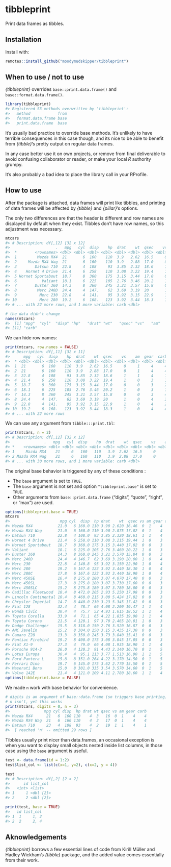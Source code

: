 
<!-- README.md is generated from README.Rmd. Please edit that file -->

# tibbleprint

Print data frames as tibbles.

## Installation

Install with:

``` r
remotes::install_github("moodymudskipper/tibbleprint")
```

## When to use / not to use

*{tibbleprint}* overrides `base::print.data.frame()` and
`base::format.data.frame()`.

``` r
library(tibbleprint)
#> Registered S3 methods overwritten by 'tibbleprint':
#>   method            from
#>   format.data.frame base
#>   print.data.frame  base
```

It’s usually bad practice to override base methods. It’s unlikely to
have terrible consequences in this case though, and its nice to be able
to benefit from *{tibble}*’s pretty output on regular data frames.

In any case better use it on own projects, or remove from final
deliverable to avoid confusing collaborator or reader, or make your
local *R* authority grumpy.

It’s also probably a bad idea to place the library call in your
RProfile.

## How to use

After the package is attached, data frames will print like tibbles, and
printing of data frames will be affected by *{tibble}* and *{pillar}*’s
options.

The only two differences are that the header is different and row names
are displayed by default when they exist. Tibbles don’t have row names,
so this adjustment was necessary.

``` r
mtcars
#> # Description: df[,12] [32 x 12]
#>                    .   mpg   cyl  disp    hp  drat    wt  qsec    vs    am  gear
#>  *        <rownames> <dbl> <dbl> <dbl> <dbl> <dbl> <dbl> <dbl> <dbl> <dbl> <dbl>
#>  1         Mazda RX4  21       6  160    110  3.9   2.62  16.5     0     1     4
#>  2     Mazda RX4 Wag  21       6  160    110  3.9   2.88  17.0     0     1     4
#>  3        Datsun 710  22.8     4  108     93  3.85  2.32  18.6     1     1     4
#>  4    Hornet 4 Drive  21.4     6  258    110  3.08  3.22  19.4     1     0     3
#>  5 Hornet Sportabout  18.7     8  360    175  3.15  3.44  17.0     0     0     3
#>  6           Valiant  18.1     6  225    105  2.76  3.46  20.2     1     0     3
#>  7        Duster 360  14.3     8  360    245  3.21  3.57  15.8     0     0     3
#>  8         Merc 240D  24.4     4  147.    62  3.69  3.19  20       1     0     4
#>  9          Merc 230  22.8     4  141.    95  3.92  3.15  22.9     1     0     4
#> 10          Merc 280  19.2     6  168.   123  3.92  3.44  18.3     1     0     4
#> # ... with 22 more rows, and 1 more variable: carb <dbl>

# the data didn't change
names(mtcars)
#>  [1] "mpg"  "cyl"  "disp" "hp"   "drat" "wt"   "qsec" "vs"   "am"   "gear"
#> [11] "carb"
```

We can hide row names:

``` r
print(mtcars, row.names = FALSE)
#> # Description: df[,11] [32 x 11]
#>      mpg   cyl  disp    hp  drat    wt  qsec    vs    am  gear  carb
#>  * <dbl> <dbl> <dbl> <dbl> <dbl> <dbl> <dbl> <dbl> <dbl> <dbl> <dbl>
#>  1  21       6  160    110  3.9   2.62  16.5     0     1     4     4
#>  2  21       6  160    110  3.9   2.88  17.0     0     1     4     4
#>  3  22.8     4  108     93  3.85  2.32  18.6     1     1     4     1
#>  4  21.4     6  258    110  3.08  3.22  19.4     1     0     3     1
#>  5  18.7     8  360    175  3.15  3.44  17.0     0     0     3     2
#>  6  18.1     6  225    105  2.76  3.46  20.2     1     0     3     1
#>  7  14.3     8  360    245  3.21  3.57  15.8     0     0     3     4
#>  8  24.4     4  147.    62  3.69  3.19  20       1     0     4     2
#>  9  22.8     4  141.    95  3.92  3.15  22.9     1     0     4     2
#> 10  19.2     6  168.   123  3.92  3.44  18.3     1     0     4     4
#> # ... with 22 more rows
```

We can use any argument from `tibble:::print.tbl`:

``` r
print(mtcars, n = 2)
#> # Description: df[,12] [32 x 12]
#>               .   mpg   cyl  disp    hp  drat    wt  qsec    vs    am  gear
#> *    <rownames> <dbl> <dbl> <dbl> <dbl> <dbl> <dbl> <dbl> <dbl> <dbl> <dbl>
#> 1     Mazda RX4    21     6   160   110   3.9  2.62  16.5     0     1     4
#> 2 Mazda RX4 Wag    21     6   160   110   3.9  2.88  17.0     0     1     4
#> # ... with 30 more rows, and 1 more variable: carb <dbl>
```

The original base behavior is triggered by any of these conditions :

  - The `base` argument is set to `TRUE`.
  - The `base` argument is not set and option `"tibbleprint.base"` is
    set to `TRUE`.
  - Other arguments from `base::print.data.frame` (“digits”, “quote”,
    “right”, or “max”) are used.

<!-- end list -->

``` r
options(tibbleprint.base = TRUE)
mtcars
#>                      mpg cyl  disp  hp drat    wt  qsec vs am gear carb
#> Mazda RX4           21.0   6 160.0 110 3.90 2.620 16.46  0  1    4    4
#> Mazda RX4 Wag       21.0   6 160.0 110 3.90 2.875 17.02  0  1    4    4
#> Datsun 710          22.8   4 108.0  93 3.85 2.320 18.61  1  1    4    1
#> Hornet 4 Drive      21.4   6 258.0 110 3.08 3.215 19.44  1  0    3    1
#> Hornet Sportabout   18.7   8 360.0 175 3.15 3.440 17.02  0  0    3    2
#> Valiant             18.1   6 225.0 105 2.76 3.460 20.22  1  0    3    1
#> Duster 360          14.3   8 360.0 245 3.21 3.570 15.84  0  0    3    4
#> Merc 240D           24.4   4 146.7  62 3.69 3.190 20.00  1  0    4    2
#> Merc 230            22.8   4 140.8  95 3.92 3.150 22.90  1  0    4    2
#> Merc 280            19.2   6 167.6 123 3.92 3.440 18.30  1  0    4    4
#> Merc 280C           17.8   6 167.6 123 3.92 3.440 18.90  1  0    4    4
#> Merc 450SE          16.4   8 275.8 180 3.07 4.070 17.40  0  0    3    3
#> Merc 450SL          17.3   8 275.8 180 3.07 3.730 17.60  0  0    3    3
#> Merc 450SLC         15.2   8 275.8 180 3.07 3.780 18.00  0  0    3    3
#> Cadillac Fleetwood  10.4   8 472.0 205 2.93 5.250 17.98  0  0    3    4
#> Lincoln Continental 10.4   8 460.0 215 3.00 5.424 17.82  0  0    3    4
#> Chrysler Imperial   14.7   8 440.0 230 3.23 5.345 17.42  0  0    3    4
#> Fiat 128            32.4   4  78.7  66 4.08 2.200 19.47  1  1    4    1
#> Honda Civic         30.4   4  75.7  52 4.93 1.615 18.52  1  1    4    2
#> Toyota Corolla      33.9   4  71.1  65 4.22 1.835 19.90  1  1    4    1
#> Toyota Corona       21.5   4 120.1  97 3.70 2.465 20.01  1  0    3    1
#> Dodge Challenger    15.5   8 318.0 150 2.76 3.520 16.87  0  0    3    2
#> AMC Javelin         15.2   8 304.0 150 3.15 3.435 17.30  0  0    3    2
#> Camaro Z28          13.3   8 350.0 245 3.73 3.840 15.41  0  0    3    4
#> Pontiac Firebird    19.2   8 400.0 175 3.08 3.845 17.05  0  0    3    2
#> Fiat X1-9           27.3   4  79.0  66 4.08 1.935 18.90  1  1    4    1
#> Porsche 914-2       26.0   4 120.3  91 4.43 2.140 16.70  0  1    5    2
#> Lotus Europa        30.4   4  95.1 113 3.77 1.513 16.90  1  1    5    2
#> Ford Pantera L      15.8   8 351.0 264 4.22 3.170 14.50  0  1    5    4
#> Ferrari Dino        19.7   6 145.0 175 3.62 2.770 15.50  0  1    5    6
#> Maserati Bora       15.0   8 301.0 335 3.54 3.570 14.60  0  1    5    8
#> Volvo 142E          21.4   4 121.0 109 4.11 2.780 18.60  1  1    4    2
options(tibbleprint.base = FALSE)
```

We made `n` work with base behavior for convenience.

``` r
# digits is an argument of base::data.frame (so triggers base printing)
# n isn't, yet this works
print(mtcars, digits = 0, n = 3)
#>               mpg cyl disp  hp drat wt qsec vs am gear carb
#> Mazda RX4      21   6  160 110    4  3   16  0  1    4    4
#> Mazda RX4 Wag  21   6  160 110    4  3   17  0  1    4    4
#> Datsun 710     23   4  108  93    4  2   19  1  1    4    1
#>  [ reached 'n' -- omitted 29 rows ]
```

Tibbles usually print nicer than data.frames, an occasional exception is
when you want to display small objects nested inside list columns, in
those case using the `base` argument is useful.

``` r
test <- data.frame(id = 1:2)
test$list_col <- list(c(x=1, y=2), c(x=2, y = 4))

test
#> # Description: df[,2] [2 x 2]
#>      id list_col 
#>   <int> <list>   
#> 1     1 <dbl [2]>
#> 2     2 <dbl [2]>

print(test, base = TRUE)
#>   id list_col
#> 1  1     1, 2
#> 2  2     2, 4
```

## Aknowledgements

*{tibbleprint}* borrows a few essential lines of code from Kirill Müller
and Hadley Wickham’s *{tibble}* package, and the added value comes
essentially from their work.
